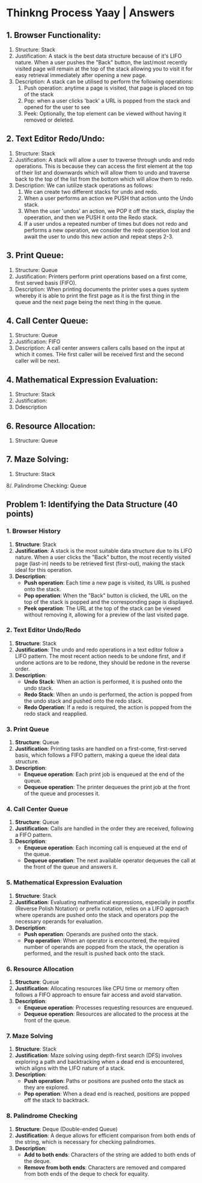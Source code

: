 # Thinkng Process Yaay | Answers

## 1. Browser Functionality:
1. Structure: Stack    
2. Justification: A stack is the best data structure because of it's LIFO nature. When a user pushes the "Back" button, the last/most recently visited page will remain at the top of the stack allowing you to visit it for easy retrieval immediately after opening a new page.   
3. Description: A stack can be utilised to perform the following operations:
   1. Push operation: anytime a page is visited, that page is placed on top of the stack
   2. Pop: when a user clicks 'back' a URL is popped from the stack and opened for the user to see
   3. Peek: Optionally, the top element can be viewed without having it removed or deleted.

## 2. Text Editor Redo/Undo:
1. Structure: Stack
2. Justification: A stack will allow a user to traverse through undo and redo operations. This is because they can access the first element at the top of their list and downwards which will allow them to undo and traverse back to the top of the list from the bottom which will allow them to redo.
3. Description: We can iutilize stack operations as follows:
   1. We can create two different stacks for undo and redo. 
   2. When a user performs an action we PUSH that action unto the Undo stack.
   3. When the user 'undos' an action, we POP it off the stack, display the opeeration, and then we PUSH it onto the Redo stack. 
   4. If a user undos a repeated number of times but does not redo and performs a new operation, we consider the redo operation lost and await the user to undo this new action and repeat steps 2-3.
   
## 3. Print Queue:
1. Structure: Queue
2. Justification: Printers perform print operations based on a first come, first served basis (FIFO).
3. Description: When printing documents the printer uses a ques system whereby it is able to print the first page as it is the first thing in the queue and the next page being the next thing in the queue.

## 4. Call Center Queue:
1. Structure: Queue
2. Justification: FIFO
3. Description: A call center answers callers calls based on the input at which it comes. THe first caller will be received first and the second caller will be next.

## 4. Mathematical Expression Evaluation:
1. Structure: Stack
2. Justification:
3. Ddescription

## 6. Resource Allocation:
1. Structure: Queue

## 7. Maze Solving:
1. Structure: Stack

8/. Palindrome Checking: Queue



## Problem 1: Identifying the Data Structure (40 points)

### 1. Browser History
1. **Structure**: Stack
2. **Justification**: A stack is the most suitable data structure due to its LIFO nature. When a user clicks the "Back" button, the most recently visited page (last-in) needs to be retrieved first (first-out), making the stack ideal for this operation.
3. **Description**:
   - **Push operation**: Each time a new page is visited, its URL is pushed onto the stack.
   - **Pop operation**: When the "Back" button is clicked, the URL on the top of the stack is popped and the corresponding page is displayed.
   - **Peek operation**: The URL at the top of the stack can be viewed without removing it, allowing for a preview of the last visited page.

### 2. Text Editor Undo/Redo
1. **Structure**: Stack
2. **Justification**: The undo and redo operations in a text editor follow a LIFO pattern. The most recent action needs to be undone first, and if undone actions are to be redone, they should be redone in the reverse order.
3. **Description**:
   - **Undo Stack**: When an action is performed, it is pushed onto the undo stack.
   - **Redo Stack**: When an undo is performed, the action is popped from the undo stack and pushed onto the redo stack.
   - **Redo Operation**: If a redo is required, the action is popped from the redo stack and reapplied.

### 3. Print Queue
1. **Structure**: Queue
2. **Justification**: Printing tasks are handled on a first-come, first-served basis, which follows a FIFO pattern, making a queue the ideal data structure.
3. **Description**:
   - **Enqueue operation**: Each print job is enqueued at the end of the queue.
   - **Dequeue operation**: The printer dequeues the print job at the front of the queue and processes it.

### 4. Call Center Queue
1. **Structure**: Queue
2. **Justification**: Calls are handled in the order they are received, following a FIFO pattern.
3. **Description**:
   - **Enqueue operation**: Each incoming call is enqueued at the end of the queue.
   - **Dequeue operation**: The next available operator dequeues the call at the front of the queue and answers it.

### 5. Mathematical Expression Evaluation
1. **Structure**: Stack
2. **Justification**: Evaluating mathematical expressions, especially in postfix (Reverse Polish Notation) or prefix notation, relies on a LIFO approach where operands are pushed onto the stack and operators pop the necessary operands for evaluation.
3. **Description**:
   - **Push operation**: Operands are pushed onto the stack.
   - **Pop operation**: When an operator is encountered, the required number of operands are popped from the stack, the operation is performed, and the result is pushed back onto the stack.

### 6. Resource Allocation
1. **Structure**: Queue
2. **Justification**: Allocating resources like CPU time or memory often follows a FIFO approach to ensure fair access and avoid starvation.
3. **Description**:
   - **Enqueue operation**: Processes requesting resources are enqueued.
   - **Dequeue operation**: Resources are allocated to the process at the front of the queue.

### 7. Maze Solving
1. **Structure**: Stack
2. **Justification**: Maze solving using depth-first search (DFS) involves exploring a path and backtracking when a dead end is encountered, which aligns with the LIFO nature of a stack.
3. **Description**:
   - **Push operation**: Paths or positions are pushed onto the stack as they are explored.
   - **Pop operation**: When a dead end is reached, positions are popped off the stack to backtrack.

### 8. Palindrome Checking
1. **Structure**: Deque (Double-ended Queue)
2. **Justification**: A deque allows for efficient comparison from both ends of the string, which is necessary for checking palindromes.
3. **Description**:
   - **Add to both ends**: Characters of the string are added to both ends of the deque.
   - **Remove from both ends**: Characters are removed and compared from both ends of the deque to check for equality.
